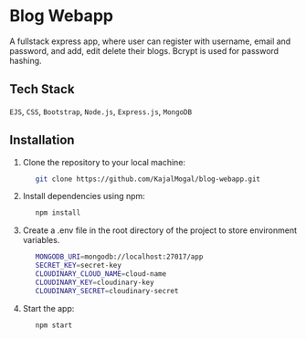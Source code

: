 # Blog Webapp

A fullstack express app, where user can register with username, email and password, and add, edit delete their blogs. Bcrypt is used for password hashing. 


## Tech Stack
`EJS`, `CSS`, `Bootstrap`, `Node.js`, `Express.js`, `MongoDB` 
  
  
## Installation
1. Clone the repository to your local machine:
   ```bash
      git clone https://github.com/KajalMogal/blog-webapp.git
   ```

2. Install dependencies using npm:
   ```bash
      npm install
   ```

3. Create a .env file in the root directory of the project to store environment variables.
   ```bash
      MONGODB_URI=mongodb://localhost:27017/app
      SECRET_KEY=secret-key
      CLOUDINARY_CLOUD_NAME=cloud-name
      CLOUDINARY_KEY=cloudinary-key
      CLOUDINARY_SECRET=cloudinary-secret
   ```

4. Start the app:
   ```bash
      npm start
   ```
          
      

  

